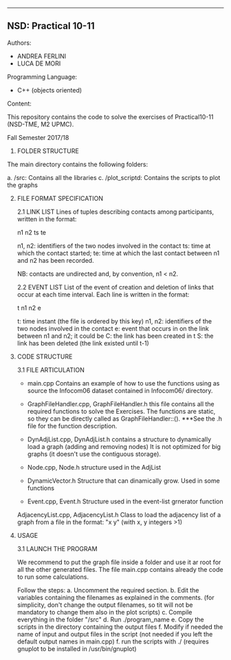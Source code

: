 --------------------
NSD: Practical 10-11
--------------------

Authors:
- ANDREA FERLINI
- LUCA DE MORI

Programming Language:
- C++ (objects oriented)

Content:

This repository contains the code to solve the exercises of Practical10-11 (NSD-TME, M2 UPMC).

Fall Semester 2017/18


1. FOLDER STRUCTURE

The main directory contains the following folders:
	
a. /src:          Contains all the libraries
c. /plot_scriptd: Contains the scripts to plot the graphs
	

2. FILE FORMAT SPECIFICATION

	2.1 LINK LIST
	Lines of tuples describing contacts among participants, written in the format:

	n1 n2 ts te

	n1, n2: identifiers of the two nodes involved in the contact
	ts:     time at which the contact started;
	te:     time at which the last contact between n1 and n2 has been recorded. 

	NB: contacts are undirected and, by convention, n1 < n2.

	2.2 EVENT LIST 
	List of the event of creation and deletion of links that occur at each time interval. Each line is written in the format:

	t n1 n2 e

	t:      time instant (the file is ordered by this key)
	n1, n2: identifiers of the two nodes involved in the contact
	e:      event that occurs in on the link between n1 and n2;
	        it could be
	        C: the link has been created in t
	        S: the link has been deleted (the link existed until t-1)


3. CODE STRUCTURE

	3.1 FILE ARTICULATION

	- main.cpp
	Contains an example of how to use the functions using as source the Infocom06 dataset
	contained in Infocom06/ directory.

	- GraphFileHandler.cpp, GraphFileHandler.h
	this file contains all the required functions to solve the Exercises. 
	The functions are static, so they can be directly called as GraphFileHandler::<function-name>(<args>).
	***See the .h file for the function description.

	- DynAdjList.cpp, DynAdjList.h
	contains a structure to dynamically load a graph (adding and removing nodes)
	It is not optimized for big graphs (it doesn't use the contiguous storage).

	- Node.cpp, Node.h
	structure used in the AdjList

	- DynamicVector.h
	Structure that can dinamically grow. Used in some functions

	- Event.cpp, Event.h
	Structure used in the event-list grnerator function

	AdjacencyList.cpp, AdjacencyList.h
	Class to load the adjacency list of a graph from a file in the format: 
	"x y" (with x, y integers >1)




3. USAGE
	

	3.1 LAUNCH THE PROGRAM

	We recommend to put the graph file inside a folder and use it ar root for all the other generated files.
	The file main.cpp contains already the code to run some calculations.

	Follow the steps:
		a. Uncomment the required section.
		b. Edit the variables containing the filenames as explained in the comments.
		   (for simplicity, don't change the output filenames, so tit will not be
		   mandatory to change them also in the plot scripts)
		c. Compile everything in the folder "/src"
		d. Run ./program_name
		e. Copy the scripts in the directory containing the output files
		f. Modify if needed the name of input and output files in the script
		   (not needed if you left the default output names in main.cpp)
		f. run the scripts with ./<nameofthescript> (requires gnuplot to be installed in /usr/bin/gnuplot)
